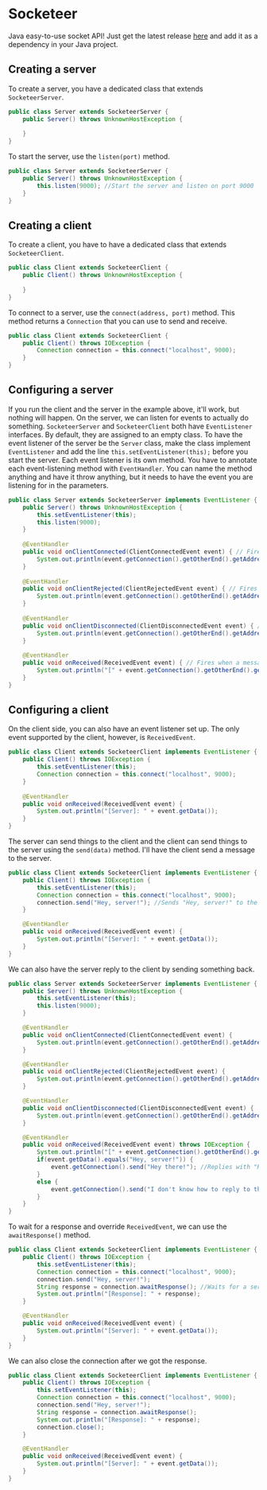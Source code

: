 # Socketeer
Java easy-to-use socket API! Just get the latest release [here](https://github.com/DenDen747/Socketeer/raw/main/builds/Java/Socketeer_2.0.jar) and add it as a dependency in your Java project.

## Creating a server
To create a server, you have a dedicated class that extends ``SocketeerServer``.
```java
public class Server extends SocketeerServer {
    public Server() throws UnknownHostException {
        
    }
}
```
To start the server, use the ``listen(port)`` method.
```java
public class Server extends SocketeerServer {
    public Server() throws UnknownHostException {
        this.listen(9000); //Start the server and listen on port 9000
    }
}
```

## Creating a client
To create a client, you have to have a dedicated class that extends ``SocketeerClient``.
```java
public class Client extends SocketeerClient {
    public Client() throws UnknownHostException {
        
    }
}
```
To connect to a server, use the ``connect(address, port)`` method. This method returns a ``Connection`` that you can use to send and receive.
```java
public class Client extends SocketeerClient {
    public Client() throws IOException {
        Connection connection = this.connect("localhost", 9000);
    }
}
```

## Configuring a server
If you run the client and the server in the example above, it'll work, but nothing will happen. On the server, we can listen for events to actually do something. ``SocketeerServer`` and ``SocketeerClient`` both have ``EventListener`` interfaces. By default, they are assigned to an empty class. To have the event listener of the server be the  ``Server`` class, make the class implement ``EventListener`` and add the line ``this.setEventListener(this);`` before you start the server. Each event listener is its own method. You have to annotate each event-listening method with ``EventHandler``. You can name the method anything and have it throw anything, but it needs to have the event you are listening for in the parameters.
```java
public class Server extends SocketeerServer implements EventListener {
    public Server() throws UnknownHostException {
        this.setEventListener(this);
        this.listen(9000);
    }
    
    @EventHandler
    public void onClientConnected(ClientConnectedEvent event) { // Fires when a client successfully connects
        System.out.println(event.getConnection().getOtherEnd().getAddress() + " connected to the server");
    }
    
    @EventHandler
    public void onClientRejected(ClientRejectedEvent event) { // Fires when a client tried to connect but gets rejected
        System.out.println(event.getConnection().getOtherEnd().getAddress() + " tried to connect to the server but got rejected due to " + event.getReason());
    }
    
    @EventHandler
    public void onClientDisconnected(ClientDisconnectedEvent event) { // Fires when a client disconnects
        System.out.println(event.getConnection().getOtherEnd().getAddress() + " disconnected from the server");
    }
    
    @EventHandler
    public void onReceived(ReceivedEvent event) { // Fires when a message is received from a client
        System.out.println("[" + event.getConnection().getOtherEnd().getAddress() + "]: " + event.getData());
    }
}
```

## Configuring a client
On the client side, you can also have an event listener set up. The only event supported by the client, however, is ``ReceivedEvent``.
```java
public class Client extends SocketeerClient implements EventListener {
    public Client() throws IOException {
        this.setEventListener(this);
        Connection connection = this.connect("localhost", 9000);
    }
    
    @EventHandler
    public void onReceived(ReceivedEvent event) {
        System.out.println("[Server]: " + event.getData());
    }
}
```
The server can send things to the client and the client can send things to the server using the ``send(data)`` method. I'll have the client send a message to the server.
```java
public class Client extends SocketeerClient implements EventListener {
    public Client() throws IOException {
        this.setEventListener(this);
        Connection connection = this.connect("localhost", 9000);
        connection.send("Hey, server!"); //Sends "Hey, server!" to the server
    }

    @EventHandler
    public void onReceived(ReceivedEvent event) {
        System.out.println("[Server]: " + event.getData());
    }
}
```
We can also have the server reply to the client by sending something back.
```java
public class Server extends SocketeerServer implements EventListener {
    public Server() throws UnknownHostException {
        this.setEventListener(this);
        this.listen(9000);
    }

    @EventHandler
    public void onClientConnected(ClientConnectedEvent event) {
        System.out.println(event.getConnection().getOtherEnd().getAddress() + " connected to the server");
    }

    @EventHandler
    public void onClientRejected(ClientRejectedEvent event) {
        System.out.println(event.getConnection().getOtherEnd().getAddress() + " tried to connect to the server but got rejected due to " + event.getReason());
    }

    @EventHandler
    public void onClientDisconnected(ClientDisconnectedEvent event) {
        System.out.println(event.getConnection().getOtherEnd().getAddress() + " disconnected from the server");
    }

    @EventHandler
    public void onReceived(ReceivedEvent event) throws IOException {
        System.out.println("[" + event.getConnection().getOtherEnd().getAddress() + "]: " + event.getData());
        if(event.getData().equals("Hey, server!")) {
            event.getConnection().send("Hey there!"); //Replies with "Hey there!" if we receive "Hey, server!"
        }
        else {
            event.getConnection().send("I don't know how to reply to that"); //Replies with "I don't know how to reply to that" if we get anything else
        }
    }
}
```
To wait for a response and override ``ReceivedEvent``, we can use the ``awaitResponse()`` method.
```java
public class Client extends SocketeerClient implements EventListener {
    public Client() throws IOException {
        this.setEventListener(this);
        Connection connection = this.connect("localhost", 9000);
        connection.send("Hey, server!");
        String response = connection.awaitResponse(); //Waits for a server response
        System.out.println("[Response]: " + response);
    }

    @EventHandler
    public void onReceived(ReceivedEvent event) {
        System.out.println("[Server]: " + event.getData());
    }
}
```
We can also close the connection after we got the response.
```java
public class Client extends SocketeerClient implements EventListener {
    public Client() throws IOException {
        this.setEventListener(this);
        Connection connection = this.connect("localhost", 9000);
        connection.send("Hey, server!");
        String response = connection.awaitResponse();
        System.out.println("[Response]: " + response);
        connection.close();
    }

    @EventHandler
    public void onReceived(ReceivedEvent event) {
        System.out.println("[Server]: " + event.getData());
    }
}
```
